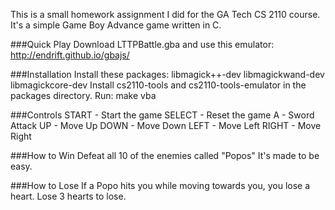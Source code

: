 This is a small homework assignment I did for the GA Tech CS 2110 course. It's a simple Game Boy Advance game written in C.

###Quick Play
Download LTTPBattle.gba and use this emulator: http://endrift.github.io/gbajs/

###Installation
    Install these packages:
      libmagick++-dev libmagickwand-dev libmagickcore-dev
    Install cs2110-tools and cs2110-tools-emulator in the packages directory.
    Run:
      make vba

###Controls
    START - Start the game
    SELECT - Reset the game
    A - Sword Attack
    UP - Move Up
    DOWN - Move Down
    LEFT - Move Left
    RIGHT - Move Right

###How to Win
  Defeat all 10 of the enemies called "Popos"
  It's made to be easy.

###How to Lose
  If a Popo hits you while moving towards you, you lose a heart.
  Lose 3 hearts to lose.


